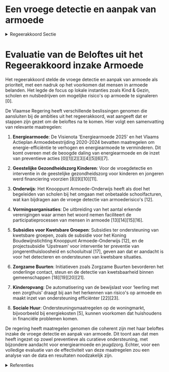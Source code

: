 # Een vroege detectie en aanpak van armoede

<details>
        <summary>Regeerakkoord Sectie </summary>
        <p>2.2.1 Een vroege detectie en aanpak van armoede Om zoveel als mogelijk te voorkomen dat mensen in armoede belanden focussen we op een vroege detectie van mogelijke armoede risico’s. Dit is o.m. mogelijk via de lokale teams van Kind & Gezin, in de kinder-opvang, door signalen te erkennen op school, onder meer via onbetaalde schoolfacturen. Dit kan ook via een betalings achterstand bij nutsfacturen die kan worden gedetecteerd door de intercommunales en gesignaleerd aan de lokale besturen, aansluitend bij de werking van de lokale adviescommissies inzake energie, water en huisvesting. Deze vroege detectie van armoede moet een aanklampend beleid mogelijk maken. </p>
        </details> 

# Evaluatie van de Beloftes uit het Regeerakkoord inzake Armoede

Het regeerakkoord stelde de vroege detectie en aanpak van armoede als prioriteit, met een nadruk op het voorkomen dat mensen in armoede belanden. Het legde de focus op lokale instanties zoals Kind & Gezin, scholen en nutsbedrijven om mogelijke risico's op armoede te signaleren \[0\].

De Vlaamse Regering heeft verschillende beslissingen genomen die aansluiten bij de ambities uit het regeerakkoord, wat aangeeft dat er stappen zijn gezet om de beloftes na te komen. Hier volgt een samenvatting van relevante maatregelen:

1. **Energiearmoede**: De Visienota 'Energiearmoede 2025' en het Vlaams Actieplan Armoedebestrijding 2020-2024 bevatten maatregelen om energie-efficiëntie te verhogen en energiearmoede te verminderen. Dit komt overeen met de beoogde daling van energiearmoede en de inzet van preventieve acties \[0\]\[1\]\[2\]\[3\]\[4\]\[5\]\[6\]\[7\].

2. **Geestelijke Gezondheidszorg Kinderen**: Voor de vroegdetectie en interventie in de geestelijke gezondheidszorg voor kinderen en jongeren werd financiering voorzien \[8\]\[9\]\[10\]\[11\].

3. **Onderwijs**: Het Knooppunt Armoede-Onderwijs heeft als doel het begeleiden van scholen bij het omgaan met onbetaalde schoolfacturen, wat kan bijdragen aan de vroege detectie van armoederisico's \[12\].

4. **Vormingsorganisaties**: De uitbreiding van het aantal erkende verenigingen waar armen het woord nemen faciliteert de participatieprocessen van mensen in armoede \[13\]\[14\]\[15\]\[16\].

5. **Subsidies voor Kwetsbare Groepen**: Subsidies ter ondersteuning van kwetsbare groepen, zoals de subsidie voor het Koning Boudewijnstichting Knooppunt Armoede-Onderwijs \[12\], en de projectsubsidie ‘Upstream’ voor interventie ter preventie van jongerenthuisloosheid en schooluitval \[17\], geven aan dat er aandacht is voor het detecteren en ondersteunen van kwetsbare situaties.

6. **Zorgzame Buurten**: Initiatieven zoals Zorgzame Buurten bevorderen het onderlinge contact, steun en de detectie van kwetsbaarheid binnen gemeenschappen \[18\]\[19\]\[20\]\[21\].

7. **Kinderopvang**: De automatisering van de bewijslast voor ‘leerling met een zorgthuis’ draagt bij aan het herkennen van risico's op armoede en maakt inzet van ondersteuning efficiënter \[22\]\[23\].

8. **Sociale Huur**: Ondersteuningsmaatregelen op de woningmarkt, bijvoorbeeld bij energiekosten \[5\], kunnen voorkomen dat huishoudens in financiële problemen komen.

De regering heeft maatregelen genomen die coherent zijn met haar beloftes inzake de vroege detectie en aanpak van armoede. Dit toont aan dat men heeft ingezet op zowel preventieve als curatieve ondersteuning, met bijzondere aandacht voor energiearmoede en jeugdzorg. Echter, voor een volledige evaluatie van de effectiviteit van deze maatregelen zou een analyse van de data en resultaten noodzakelijk zijn.

<details>
        <summary> Referenties</summary>
        **[\[0\]](https://beslissingenvlaamseregering.vlaanderen.be/?search=Visienota%20%27Energiearmoede%202025%27&dateOption=select&startDate=2021-12-10T09%3A00%3A00Z&endDate=2021-12-10T09%3A00%3A00Z)** : **(2021-12-10)** Visienota 'Energiearmoede 2025' 

**[\[1\]]** : **(2020-03-20)**  

**[\[2\]](https://beslissingenvlaamseregering.vlaanderen.be/?search=Vlaams%20Actieplan%20Armoedebestrijding%202020-2024&dateOption=select&startDate=2020-09-25T08%3A00%3A00Z&endDate=2020-09-25T08%3A00%3A00Z)** : **(2020-09-25)** Vlaams Actieplan Armoedebestrijding 2020-2024 

**[\[3\]](https://beslissingenvlaamseregering.vlaanderen.be/?search=Aanpak%20besteding%20middelen%20voor%20verderzetting%20onderbouwde%20aanpak%20energiebesparing%20gebouwenpark%20sector%20Welzijn%2C%20Volksgezondheid%20en%20Gezin&dateOption=select&startDate=2023-11-23T16%3A00%3A00Z&endDate=2023-11-23T16%3A00%3A00Z)** : **(2023-11-23)** Aanpak besteding middelen voor verderzetting onderbouwde aanpak energiebesparing gebouwenpark sector Welzijn, Volksgezondheid en Gezin 

**[\[4\]](https://beslissingenvlaamseregering.vlaanderen.be/?search=Aanpak%20besteding%20middelen%20Vlaams%20Klimaatfonds%202022%20voor%20uitfasering%20stookolieketels%20en%20energiebesparing%20in%20het%20gesubsidieerd%20onderwijs%20en%20het%20gemeenschapsonderwijs&dateOption=select&startDate=2022-11-18T09%3A00%3A00Z&endDate=2022-11-18T09%3A00%3A00Z)** : **(2022-11-18)** Aanpak besteding middelen Vlaams Klimaatfonds 2022 voor uitfasering stookolieketels en energiebesparing in het gesubsidieerd onderwijs en het gemeenschapsonderwijs 

**[\[5\]](https://beslissingenvlaamseregering.vlaanderen.be/?search=Maatregelen%20ondersteuning%20Vlaamse%20woningmarkt%20tijdens%20energiecrisis&dateOption=select&startDate=2022-10-07T08%3A00%3A00Z&endDate=2022-10-07T08%3A00%3A00Z)** : **(2022-10-07)** Maatregelen ondersteuning Vlaamse woningmarkt tijdens energiecrisis 

**[\[6\]](https://beslissingenvlaamseregering.vlaanderen.be/?search=Aanpak%20besteding%20middelen%20Vlaams%20Klimaatfonds%20voor%20energiebesparing%20gebouwenpark%20gesubsidieerd%20onderwijs%20en%20uitfasering%20van%20stookolieketels&dateOption=select&startDate=2022-03-18T09%3A00%3A00Z&endDate=2022-03-18T09%3A00%3A00Z)** : **(2022-03-18)** Aanpak besteding middelen Vlaams Klimaatfonds voor energiebesparing gebouwenpark gesubsidieerd onderwijs en uitfasering van stookolieketels 

**[\[7\]](https://beslissingenvlaamseregering.vlaanderen.be/?search=Besteding%20middelen%20Vlaams%20Klimaatfonds%20%28VKF%29%20voor%20verderzetting%20onderbouwde%20aanpak%20energiebesparing%20gebouwenpark%20in%20de%20sector%20Welzijn%2C%20Volksgezondheid%20en%20Gezin&dateOption=select&startDate=2021-07-02T08%3A00%3A00Z&endDate=2021-07-02T08%3A00%3A00Z)** : **(2021-07-02)** Besteding middelen Vlaams Klimaatfonds (VKF) voor verderzetting onderbouwde aanpak energiebesparing gebouwenpark in de sector Welzijn, Volksgezondheid en Gezin 

**[\[8\]](https://beslissingenvlaamseregering.vlaanderen.be/?search=Subsidie%20vroegdetectie%20en%20-interventie%20in%20de%20netwerken%20geestelijke%20gezondheidszorg%20voor%20kinderen%20en%20jongeren&dateOption=select&startDate=2021-07-02T08%3A00%3A00Z&endDate=2021-07-02T08%3A00%3A00Z)** : **(2021-07-02)** Subsidie vroegdetectie en -interventie in de netwerken geestelijke gezondheidszorg voor kinderen en jongeren 

**[\[9\]](https://beslissingenvlaamseregering.vlaanderen.be/?search=Subsidie%20programma%20%27Vroegdetectie%20en%20vroeginterventie%27%20in%20de%20netwerken%20geestelijke%20gezondheidszorg%20voor%20kinderen%20en%20jongeren&dateOption=select&startDate=2022-12-09T09%3A00%3A00Z&endDate=2022-12-09T09%3A00%3A00Z)** : **(2022-12-09)** Subsidie programma 'Vroegdetectie en vroeginterventie' in de netwerken geestelijke gezondheidszorg voor kinderen en jongeren 

**[\[10\]](https://beslissingenvlaamseregering.vlaanderen.be/?search=Subsidie%20programma%20vroegdetectie%20en%20vroeginterventie&dateOption=select&startDate=2022-06-10T08%3A00%3A00Z&endDate=2022-06-10T08%3A00%3A00Z)** : **(2022-06-10)** Subsidie programma vroegdetectie en vroeginterventie 

**[\[11\]](https://beslissingenvlaamseregering.vlaanderen.be/?search=Uitvoering%20programma%20%27Vroegdetectie%20en%20-interventie%27%20in%20netwerken%20geestelijke%20gezondheid%20voor%20kinderen%20en%20jongeren%3A%20subsidieovereenkomsten%20en%20financiering%20bijkomend%20aanbod%20%20gespecialiseerde%20ambulante%20diagnostiek%20en%20behandeling%20in%20de%20Centra%20voor%20Geestelijke%20Gezondheidszorg&dateOption=select&startDate=2023-10-20T08%3A00%3A00Z&endDate=2023-10-20T08%3A00%3A00Z)** : **(2023-10-20)** Uitvoering programma 'Vroegdetectie en -interventie' in netwerken geestelijke gezondheid voor kinderen en jongeren: subsidieovereenkomsten en financiering bijkomend aanbod  gespecialiseerde ambulante diagnostiek en behandeling in de Centra voor Geestelijke Gezondheidszorg 

**[\[12\]](https://beslissingenvlaamseregering.vlaanderen.be/?search=vzw%20Welzijnszorg%3A%20subsidie%20Knooppunt%20Armoede-Onderwijs&dateOption=select&startDate=2020-07-17T08%3A00%3A00Z&endDate=2020-07-17T08%3A00%3A00Z)** : **(2020-07-17)** vzw Welzijnszorg: subsidie Knooppunt Armoede-Onderwijs 

**[\[13\]](https://beslissingenvlaamseregering.vlaanderen.be/?search=Erkenning%20verenigingen%20waar%20armen%20het%20woord%20nemen%3A%20wijzigingsbesluit&dateOption=select&startDate=2022-01-21T09%3A00%3A00Z&endDate=2022-01-21T09%3A00%3A00Z)** : **(2022-01-21)** Erkenning verenigingen waar armen het woord nemen: wijzigingsbesluit 

**[\[14\]](https://beslissingenvlaamseregering.vlaanderen.be/?search=Erkenning%20verenigingen%20waar%20armen%20het%20woord%20nemen%3A%20wijzigingsbesluit&dateOption=select&startDate=2022-03-11T09%3A00%3A00Z&endDate=2022-03-11T09%3A00%3A00Z)** : **(2022-03-11)** Erkenning verenigingen waar armen het woord nemen: wijzigingsbesluit 

**[\[15\]](https://beslissingenvlaamseregering.vlaanderen.be/?search=Wijzigingsbesluit%20armoedebestrijding%3A%20procedure%20erkenning%20als%20vormingsorganisatie%20rond%20armoede&dateOption=select&startDate=2023-06-30T08%3A00%3A00Z&endDate=2023-06-30T08%3A00%3A00Z)** : **(2023-06-30)** Wijzigingsbesluit armoedebestrijding: procedure erkenning als vormingsorganisatie rond armoede 

**[\[16\]](https://beslissingenvlaamseregering.vlaanderen.be/?search=Wijzigingsbesluit%20armoedebestrijding%3A%20procedure%20erkenning%20als%20vormingsorganisatie%20rond%20armoede&dateOption=select&startDate=2023-04-21T08%3A00%3A00Z&endDate=2023-04-21T08%3A00%3A00Z)** : **(2023-04-21)** Wijzigingsbesluit armoedebestrijding: procedure erkenning als vormingsorganisatie rond armoede 

**[\[17\]](https://beslissingenvlaamseregering.vlaanderen.be/?search=Subsidie%20pilootproject%20Upstream%20-%20kwetsbaarheidstoets%20in%20scholen%20en%20snelle%20interventie%20voor%20het%20voorkomen%20van%20jongerenthuisloosheid%20en%20schooluitval&dateOption=select&startDate=2022-12-09T09%3A00%3A00Z&endDate=2022-12-09T09%3A00%3A00Z)** : **(2022-12-09)** Subsidie pilootproject Upstream - kwetsbaarheidstoets in scholen en snelle interventie voor het voorkomen van jongerenthuisloosheid en schooluitval 

**[\[18\]](https://beslissingenvlaamseregering.vlaanderen.be/?search=Plan%20Vlaamse%20Veerkracht%3A%20versterking%20mentaal%20welzijn%20via%20acties%20%27Zorgzame%20Buurten%27&dateOption=select&startDate=2021-04-30T08%3A00%3A00Z&endDate=2021-04-30T08%3A00%3A00Z)** : **(2021-04-30)** Plan Vlaamse Veerkracht: versterking mentaal welzijn via acties 'Zorgzame Buurten' 

**[\[19\]](https://beslissingenvlaamseregering.vlaanderen.be/?search=Aanpak%20van%20discriminatie%20binnen%20de%20sectoren&dateOption=select&startDate=2020-12-18T09%3A00%3A00Z&endDate=2020-12-18T09%3A00%3A00Z)** : **(2020-12-18)** Aanpak van discriminatie binnen de sectoren 

**[\[20\]](https://beslissingenvlaamseregering.vlaanderen.be/?search=Plan%20Vlaamse%20Veerkracht%3A%20Versterking%20mentaal%20welzijn%20door%20zorgzame%20buurten&dateOption=select&startDate=2022-03-18T09%3A00%3A00Z&endDate=2022-03-18T09%3A00%3A00Z)** : **(2022-03-18)** Plan Vlaamse Veerkracht: Versterking mentaal welzijn door zorgzame buurten 

**[\[21\]](https://beslissingenvlaamseregering.vlaanderen.be/?search=Plan%20Vlaamse%20Veerkracht%3A%20Preventiecampagne%20Aanpak%20Intra-Familiaal%20Geweld&dateOption=select&startDate=2022-11-10T07%3A00%3A00Z&endDate=2022-11-10T07%3A00%3A00Z)** : **(2022-11-10)** Plan Vlaamse Veerkracht: Preventiecampagne Aanpak Intra-Familiaal Geweld 

**[\[22\]](https://beslissingenvlaamseregering.vlaanderen.be/?search=Automatisering%20bewijslast%20%27leerling%20met%20een%20zorgthuis%27&dateOption=select&startDate=2022-12-02T09%3A00%3A00Z&endDate=2022-12-02T09%3A00%3A00Z)** : **(2022-12-02)** Automatisering bewijslast 'leerling met een zorgthuis' 

**[\[23\]](https://beslissingenvlaamseregering.vlaanderen.be/?search=Automatisering%20bewijslast%20%27leerling%20met%20een%20zorgthuis%27%20bij%20berekening%20omkadering%20en%20werkingsbudget&dateOption=select&startDate=2023-02-10T09%3A00%3A00Z&endDate=2023-02-10T09%3A00%3A00Z)** : **(2023-02-10)** Automatisering bewijslast 'leerling met een zorgthuis' bij berekening omkadering en werkingsbudget 
        </details> 

